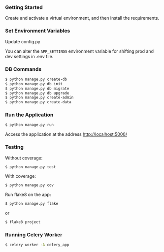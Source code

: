 ### Getting Started

Create and activate a virtual environment, and then install the requirements.

### Set Environment Variables

Update config.py


You can alter the `APP_SETTINGS` environment variable for shifting prod and dev settings in .env file.


### DB Commands

```sh
$ python manage.py create-db
$ python manage.py db init
$ python manage.py db migrate
$ python manage.py db upgrade
$ python manage.py create-admin
$ python manage.py create-data
```

### Run the Application

```sh
$ python manage.py run
```

Access the application at the address [http://localhost:5000/](http://localhost:5000/)

### Testing

Without coverage:

```sh
$ python manage.py test
```

With coverage:

```sh
$ python manage.py cov
```

Run flake8 on the app:

```sh
$ python manage.py flake
```

or

```sh
$ flake8 project
```

### Running Celery Worker

```sh
$ celery worker -A celery_app
```
